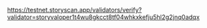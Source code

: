 https://testnet.storyscan.app/validators/verify?validator=storyvaloper1t4wu8gkcct8tf04whkxkefju5hl2g2jnq0adqx

